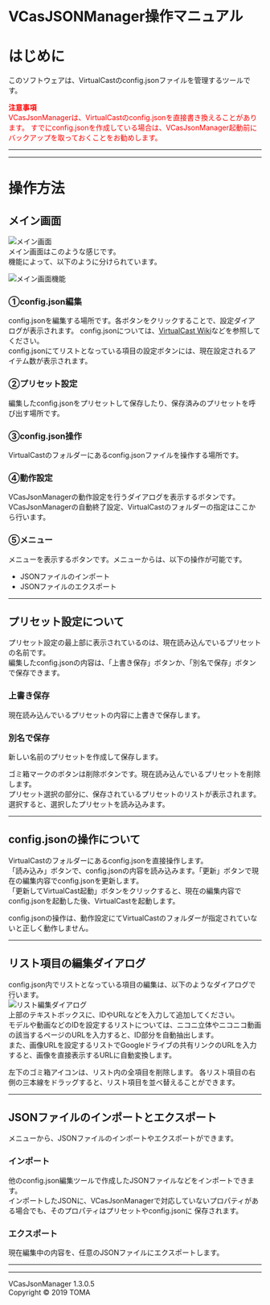 # VCasJSONManager操作マニュアル
# はじめに
このソフトウェアは、VirtualCastのconfig.jsonファイルを管理するツールです。  

<span style="color:red">**注意事項**  
VCasJsonManagerは、VirtualCastのconfig.jsonを直接書き換えることがあります。
すでにconfig.jsonを作成している場合は、VCasJsonManager起動前にバックアップを取っておくことをお勧めします。</span>

***
***
# 操作方法

## メイン画面
![メイン画面](Image/MainWindow.png)  
メイン画面はこのような感じです。  
機能によって、以下のように分けられています。  

![メイン画面機能](Image/MainWindowDesc.png)  

### ①config.json編集
config.jsonを編集する場所です。各ボタンをクリックすることで、設定ダイアログが表示されます。
config.jsonについては、[VirtualCast Wiki](https://virtualcast.jp/wiki/doku.php?id=%E3%82%AB%E3%82%B9%E3%82%BF%E3%83%9E%E3%82%A4%E3%82%BA:config.json%E3%81%AE%E8%A8%AD%E5%AE%9A%E4%B8%80%E8%A6%A7)などを参照してください。  
config.jsonにてリストとなっている項目の設定ボタンには、現在設定されるアイテム数が表示されます。

### ②プリセット設定
編集したconfig.jsonをプリセットして保存したり、保存済みのプリセットを呼び出す場所です。

### ③config.json操作
VirtualCastのフォルダーにあるconfig.jsonファイルを操作する場所です。

### ④動作設定
VCasJsonManagerの動作設定を行うダイアログを表示するボタンです。VCasJsonManagerの自動終了設定、VirtualCastのフォルダーの指定はここから行います。

### ⑤メニュー
メニューを表示するボタンです。メニューからは、以下の操作が可能です。
- JSONファイルのインポート
- JSONファイルのエクスポート

***
## プリセット設定について
プリセット設定の最上部に表示されているのは、現在読み込んでいるプリセットの名前です。  
編集したconfig.jsonの内容は、「上書き保存」ボタンか、「別名で保存」ボタンで保存できます。

### 上書き保存
現在読み込んでいるプリセットの内容に上書きで保存します。
### 別名で保存
新しい名前のプリセットを作成して保存します。

ゴミ箱マークのボタンは削除ボタンです。現在読み込んでいるプリセットを削除します。  
プリセット選択の部分に、保存されているプリセットのリストが表示されます。選択すると、選択したプリセットを読み込みます。

***

## config.jsonの操作について
VirtualCastのフォルダーにあるconfig.jsonを直接操作します。  
「読み込み」ボタンで、config.jsonの内容を読み込みます。「更新」ボタンで現在の編集内容でconfig.jsonを更新します。  
「更新してVirtualCast起動」ボタンをクリックすると、現在の編集内容でconfig.jsonを起動した後、VirtualCastを起動します。

config.jsonの操作は、動作設定にてVirtualCastのフォルダーが指定されていないと正しく動作しません。

***

## リスト項目の編集ダイアログ
config.json内でリストとなっている項目の編集は、以下のようなダイアログで行います。  
![リスト編集ダイアログ](Image/ListDialog.png)  
上部のテキストボックスに、IDやURLなどを入力して追加してください。  
モデルや動画などのIDを設定するリストについては、ニコニ立体やニコニコ動画の該当するページのURLを入力すると、ID部分を自動抽出します。  
また、画像URLを設定するリストでGoogleドライブの共有リンクのURLを入力すると、画像を直接表示するURLに自動変換します。

左下のゴミ箱アイコンは、リスト内の全項目を削除します。
各リスト項目の右側の三本線をドラッグすると、リスト項目を並べ替えることができます。

***

## JSONファイルのインポートとエクスポート
メニューから、JSONファイルのインポートやエクスポートができます。

### インポート
他のconfig.json編集ツールで作成したJSONファイルなどをインポートできます。  
インポートしたJSONに、VCasJsonManagerで対応していないプロパティがある場合でも、そのプロパティはプリセットやconfig.jsonに
保存されます。

### エクスポート
現在編集中の内容を、任意のJSONファイルにエクスポートします。

***
***
VCasJsonManager 1.3.0.5  
Copyright © 2019 TOMA
